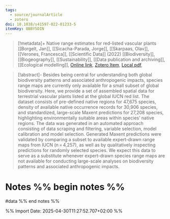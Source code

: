 ```yaml
---
tags:
  - source/journalArticle
  - zotero
doi: 10.1038/s41597-022-01233-5
itemKey: 8BBY5DIN
---
```

>[!metadata]+
> Native range estimates for red-listed vascular plants
> [[Borgelt, Jan]], [[Sicacha-Parada, Jorge]], [[Skarpaas, Olav]], [[Verones, Francesca]], 
> [[Scientific Data]] (2022)
> [[Biodiversity]], [[Biogeography]], [[Sustainability]], [[Data publication and archiving]], [[Ecological modelling]], 
> [Online link](https://www.nature.com/articles/s41597-022-01233-5), [Zotero Item](zotero://select/library/items/8BBY5DIN), [Local pdf](file://C:/Users/aburg/Documents/references/zotero/storage/C9NT6BBZ/Borgelt2022_Nativerange.pdf), 

>[!abstract]-
>Besides being central for understanding both global biodiversity patterns and associated anthropogenic impacts, species range maps are currently only available for a small subset of global biodiversity. Here, we provide a set of assembled spatial data for terrestrial vascular plants listed at the global IUCN red list. The dataset consists of pre-defined native regions for 47,675 species, density of available native occurrence records for 30,906 species, and standardized, large-scale Maxent predictions for 27,208 species, highlighting environmentally suitable areas within species’ native regions. The data was generated in an automated approach consisting of data scraping and filtering, variable selection, model calibration and model selection. Generated Maxent predictions were validated by comparing a subset to available expert-drawn range maps from IUCN (n = 4,257), as well as by qualitatively inspecting predictions for randomly selected species. We expect this data to serve as a substitute whenever expert-drawn species range maps are not available for conducting large-scale analyses on biodiversity patterns and associated anthropogenic impacts.

# Notes %% begin notes %%
#data
%% end notes %%




%% Import Date: 2025-04-30T11:27:52.707+02:00 %%
